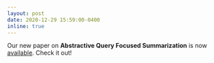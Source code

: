 ```yaml
---
layout: post
date: 2020-12-29 15:59:00-0400
inline: true
---
```


Our new paper on **Abstractive Query Focused Summarization** is now [available](https://arxiv.org/pdf/2012.14774.pdf). Check it out!